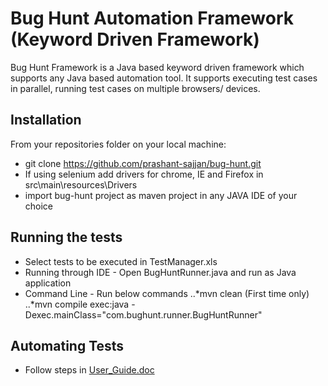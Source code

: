 <!--
  Title: Keyword Driven Automation Framework
  Description: A Keyword Driven Automation Framework with support for parallel execution and multi browser/device execution
  Author: Prashant Sajjan
  -->
# Bug Hunt Automation Framework (Keyword Driven Framework)

Bug Hunt Framework is a Java based keyword driven framework which supports any Java based automation tool.
It supports executing test cases in parallel, running test cases on multiple browsers/ devices.

## Installation
From your repositories folder on your local machine:

  - git clone https://github.com/prashant-sajjan/bug-hunt.git
  - If using selenium add drivers for chrome, IE and Firefox in src\main\resources\Drivers
  - import bug-hunt project as maven project in any JAVA IDE of your choice

## Running the tests
- Select tests to be executed in TestManager.xls
- Running through IDE - Open BugHuntRunner.java and run as Java application
- Command Line - Run below commands
  ..*mvn clean (First time only)
  ..*mvn compile exec:java -Dexec.mainClass="com.bughunt.runner.BugHuntRunner"

## Automating Tests
- Follow steps in [User_Guide.doc](https://github.com/prashant-sajjan/bug-hunt/blob/master/User_Guide.docx)



